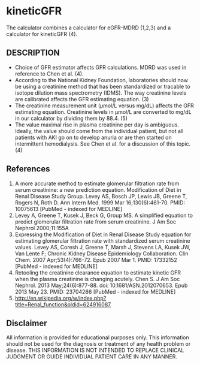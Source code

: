 kineticGFR
==========

The calculator combines a calculator for eGFR-MDRD (1,2,3) and a calculator for kineticGFR (4).

## DESCRIPTION ##

* Choice of GFR estimator affects GFR calculations. MDRD was used in reference to Chen et al. (4).
* According to the National Kidney Foundation, laboratories should now be using a creatinine method that has been standardized or tracable to isotope dilution mass spectrometry (IDMS). The way creatinine levels are calibrated affects the GFR estimating equation. (3)
* The creatinine measurement unit (&mu;mol/L versus mg/dL) affects the GFR estimating equation. Creatinine levels in &mu;mol/L are converted to mg/dL in our calculator by dividing them by 88.4. (5)
* The value maximal rise in plasma creatinine per day is ambiguous. Ideally, the value should come from the individual patient, but not all patients with AKI go on to develop anuria or are then started on intermittent hemodialysis. See Chen et al. for a discussion of this topic. (4)

## References ##

1. A more accurate method to estimate glomerular filtration rate from serum creatinine: a new prediction equation. Modification of Diet in Renal Disease Study Group. Levey AS, Bosch JP, Lewis JB, Greene T, Rogers N, Roth D. Ann Intern Med. 1999 Mar 16;130(6):461-70. PMID: 10075613 [PubMed - indexed for MEDLINE]
2. Levey A, Greene T, Kusek J, Beck G, Group MS. A simplified equation to predict glomerular filtration rate from serum creatinine. J Am Soc Nephrol 2000;11:155A
3. Expressing the Modification of Diet in Renal Disease Study equation for estimating glomerular filtration rate with standardized serum creatinine values. Levey AS, Coresh J, Greene T, Marsh J, Stevens LA, Kusek JW, Van Lente F; Chronic Kidney Disease Epidemiology Collaboration. Clin Chem. 2007 Apr;53(4):766-72. Epub 2007 Mar 1. PMID: 17332152 [PubMed - indexed for MEDLINE]
4. Retooling the creatinine clearance equation to estimate kinetic GFR when the plasma creatinine is changing acutely.</b> Chen S. J Am Soc Nephrol. 2013 May;24(6):877-88. doi: 10.1681/ASN.2012070653. Epub 2013 May 23. PMID: 23704286 [PubMed - indexed for MEDLINE]
5. http://en.wikipedia.org/w/index.php?title=Renal_function&oldid=624916087

## Disclaimer ##

All information is provided for educational purposes only.
This information should not be used for the diagnosis or treatment of any health problem or disease.
THIS INFORMATION IS NOT INTENDED TO REPLACE CLINICAL JUDGMENT OR GUIDE INDIVIDUAL PATIENT CARE IN ANY MANNER.
